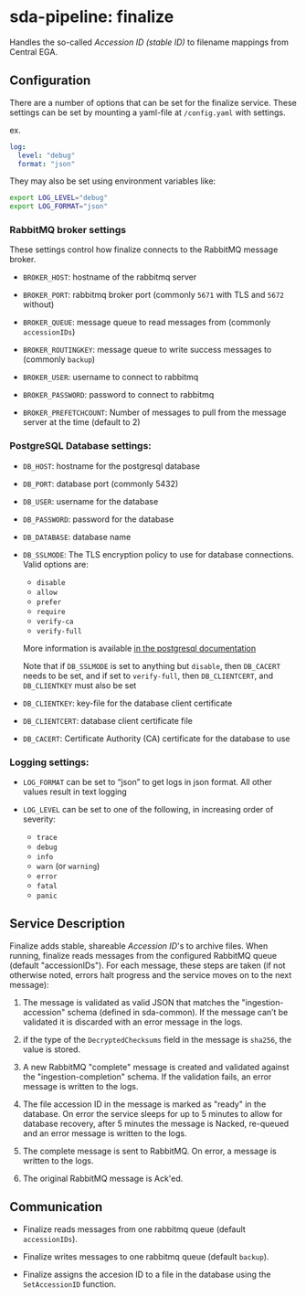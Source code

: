 # sda-pipeline: finalize

Handles the so-called _Accession ID (stable ID)_ to filename mappings from Central EGA.


## Configuration

There are a number of options that can be set for the finalize service.
These settings can be set by mounting a yaml-file at `/config.yaml` with settings.

ex.
```yaml
log:
  level: "debug"
  format: "json"
```
They may also be set using environment variables like:
```bash
export LOG_LEVEL="debug"
export LOG_FORMAT="json"
```

### RabbitMQ broker settings

These settings control how finalize connects to the RabbitMQ message broker.

 - `BROKER_HOST`: hostname of the rabbitmq server

 - `BROKER_PORT`: rabbitmq broker port (commonly `5671` with TLS and `5672` without)

 - `BROKER_QUEUE`: message queue to read messages from (commonly `accessionIDs`)

 - `BROKER_ROUTINGKEY`: message queue to write success messages to (commonly `backup`)

 - `BROKER_USER`: username to connect to rabbitmq

 - `BROKER_PASSWORD`: password to connect to rabbitmq

 - `BROKER_PREFETCHCOUNT`: Number of messages to pull from the message server at the time (default to 2)

### PostgreSQL Database settings:

 - `DB_HOST`: hostname for the postgresql database

 - `DB_PORT`: database port (commonly 5432)

 - `DB_USER`: username for the database

 - `DB_PASSWORD`: password for the database

 - `DB_DATABASE`: database name

 - `DB_SSLMODE`: The TLS encryption policy to use for database connections.
   Valid options are:
    - `disable`
    - `allow`
    - `prefer`
    - `require`
    - `verify-ca`
    - `verify-full`

   More information is available
   [in the postgresql documentation](https://www.postgresql.org/docs/current/libpq-ssl.html#LIBPQ-SSL-PROTECTION)

   Note that if `DB_SSLMODE` is set to anything but `disable`, then `DB_CACERT` needs to be set,
   and if set to `verify-full`, then `DB_CLIENTCERT`, and `DB_CLIENTKEY` must also be set

 - `DB_CLIENTKEY`: key-file for the database client certificate

 - `DB_CLIENTCERT`: database client certificate file

 - `DB_CACERT`: Certificate Authority (CA) certificate for the database to use

### Logging settings:

 - `LOG_FORMAT` can be set to “json” to get logs in json format.
   All other values result in text logging

 - `LOG_LEVEL` can be set to one of the following, in increasing order of severity:
    - `trace`
    - `debug`
    - `info`
    - `warn` (or `warning`)
    - `error`
    - `fatal`
    - `panic`

## Service Description
Finalize adds stable, shareable _Accession ID_'s to archive files.
When running, finalize reads messages from the configured RabbitMQ queue (default "accessionIDs").
For each message, these steps are taken (if not otherwise noted, errors halt progress and the service moves on to the next message):

1. The message is validated as valid JSON that matches the "ingestion-accession" schema (defined in sda-common).
If the message can’t be validated it is discarded with an error message in the logs.

1. if the type of the `DecryptedChecksums` field in the message is `sha256`, the value is stored.

1. A new RabbitMQ "complete" message is created and validated against the "ingestion-completion" schema.
If the validation fails, an error message is written to the logs.

1. The file accession ID in the message is marked as "ready" in the database.
On error the service sleeps for up to 5 minutes to allow for database recovery, after 5 minutes the message is Nacked, re-queued and an error message is written to the logs.

1. The complete message is sent to RabbitMQ. On error, a message is written to the logs.

1. The original RabbitMQ message is Ack'ed.

## Communication

 - Finalize reads messages from one rabbitmq queue (default `accessionIDs`).

 - Finalize writes messages to one rabbitmq queue (default `backup`).

 - Finalize assigns the accesion ID to a file in the database using the `SetAccessionID` function.
